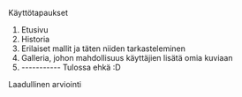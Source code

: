 Käyttötapaukset

1. Etusivu
2. Historia
3. Erilaiset mallit ja täten niiden tarkasteleminen
4. Galleria, johon mahdollisuus käyttäjien lisätä omia kuviaan
5. ----------- Tulossa ehkä :D



Laadullinen arviointi
